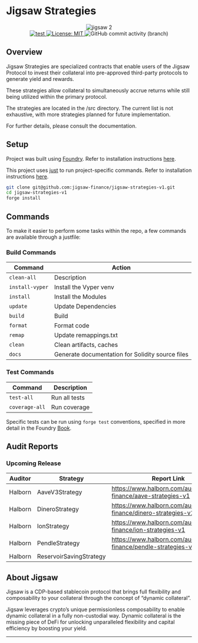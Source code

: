 # Jigsaw Strategies

<p align="center">
  <img src="https://github.com/jigsaw-finance/jigsaw-lite/assets/102415071/894b1ec7-dcbd-4b2d-ac5d-0a9d0df26313" alt="jigsaw 2"><br>
  <a href="https://github.com/jigsaw-finance/jigsaw-lite/actions/workflows/test.yml">
    <img src="https://github.com/jigsaw-finance/jigsaw-lite/actions/workflows/test.yml/badge.svg" alt="test">
  </a>
  <a href="https://github.com/jigsaw-finance/jigsaw-lite/blob/main/LICENSE">
    <img src="https://img.shields.io/badge/License-MIT-blue.svg" alt="License: MIT">
  </a>
  <img alt="GitHub commit activity (branch)" src="https://img.shields.io/github/commit-activity/m/jigsaw-finance/jigsaw-lite">
</p>

[foundry]: https://getfoundry.sh/
[foundry-badge]: https://img.shields.io/badge/Built%20with-Foundry-FFDB1C.svg

## Overview

Jigsaw Strategies are specialized contracts that enable users of the Jigsaw Protocol to invest their collateral into pre-approved third-party protocols to generate yield and rewards.

These strategies allow collateral to simultaneously accrue returns while still being utilized within the primary protocol.

The strategies are located in the /src directory. The current list is not exhaustive, with more strategies planned for future implementation.

For further details, please consult the documentation.

## Setup

Project was built using [Foundry](https://book.getfoundry.sh/). Refer to installation instructions [here](https://github.com/foundry-rs/foundry#installation).

This project uses [just](https://just.systems/man/en/) to run project-specific commands. Refer to installation instructions [here](https://github.com/casey/just?tab=readme-ov-file#installation).

```sh
git clone git@github.com:jigsaw-finance/jigsaw-strategies-v1.git
cd jigsaw-strategies-v1
forge install
```

## Commands

To make it easier to perform some tasks within the repo, a few commands are available through a justfile:

### Build Commands

| Command         | Action                                           |
| --------------- | ------------------------------------------------ |
| `clean-all`     | Description                                      |
| `install-vyper` | Install the Vyper venv                           |
| `install`       | Install the Modules                              |
| `update`        | Update Dependencies                              |
| `build`         | Build                                            |
| `format`        | Format code                                      |
| `remap`         | Update remappings.txt                            |
| `clean`         | Clean artifacts, caches                          |
| `docs`          | Generate documentation for Solidity source files |

### Test Commands

| Command        | Description   |
| -------------- | ------------- |
| `test-all`     | Run all tests |
| `coverage-all` | Run coverage  |

Specific tests can be run using `forge test` conventions, specified in more detail in the Foundry [Book](https://book.getfoundry.sh/reference/forge/forge-test#test-options).

## Audit Reports

### Upcoming Release

| Auditor  | Strategy                | Report Link                                                        |
| -------- | ----------------------- | ------------------------------------------------------------------ |
| Halborn | AaveV3Strategy          | https://www.halborn.com/audits/jigsaw-finance/aave-strategies-v1   |
| Halborn | DineroStrategy          | https://www.halborn.com/audits/jigsaw-finance/dinero-strategies-v1 |
| Halborn | IonStrategy             | https://www.halborn.com/audits/jigsaw-finance/ion-strategies-v1    |
| Halborn | PendleStrategy          | https://www.halborn.com/audits/jigsaw-finance/pendle-strategies-v1 |
| Halborn | ReservoirSavingStrategy |                                                                    |

## About Jigsaw

Jigsaw is a CDP-based stablecoin protocol that brings full flexibility and composability to your collateral through the concept of “dynamic collateral”.

Jigsaw leverages crypto’s unique permissionless composability to enable dynamic collateral in a fully non-custodial way.
Dynamic collateral is the missing piece of DeFi for unlocking unparalleled flexibility and capital efficiency by boosting your yield.

---

<p align="center">
</p>
